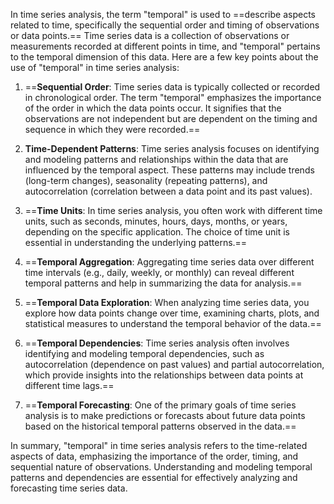 In time series analysis, the term "temporal" is used to ==describe aspects related to time, specifically the sequential order and timing of observations or data points.== Time series data is a collection of observations or measurements recorded at different points in time, and "temporal" pertains to the temporal dimension of this data. Here are a few key points about the use of "temporal" in time series analysis:

1. ==**Sequential Order**: Time series data is typically collected or recorded in chronological order. The term "temporal" emphasizes the importance of the order in which the data points occur. It signifies that the observations are not independent but are dependent on the timing and sequence in which they were recorded.==

2. **Time-Dependent Patterns**: Time series analysis focuses on identifying and modeling patterns and relationships within the data that are influenced by the temporal aspect. These patterns may include trends (long-term changes), seasonality (repeating patterns), and autocorrelation (correlation between a data point and its past values).

3. ==**Time Units**: In time series analysis, you often work with different time units, such as seconds, minutes, hours, days, months, or years, depending on the specific application. The choice of time unit is essential in understanding the underlying patterns.==

4. ==**Temporal Aggregation**: Aggregating time series data over different time intervals (e.g., daily, weekly, or monthly) can reveal different temporal patterns and help in summarizing the data for analysis.==

5. ==**Temporal Data Exploration**: When analyzing time series data, you explore how data points change over time, examining charts, plots, and statistical measures to understand the temporal behavior of the data.==

6. ==**Temporal Dependencies**: Time series analysis often involves identifying and modeling temporal dependencies, such as autocorrelation (dependence on past values) and partial autocorrelation, which provide insights into the relationships between data points at different time lags.==

7. ==**Temporal Forecasting**: One of the primary goals of time series analysis is to make predictions or forecasts about future data points based on the historical temporal patterns observed in the data.==

In summary, "temporal" in time series analysis refers to the time-related aspects of data, emphasizing the importance of the order, timing, and sequential nature of observations. Understanding and modeling temporal patterns and dependencies are essential for effectively analyzing and forecasting time series data.